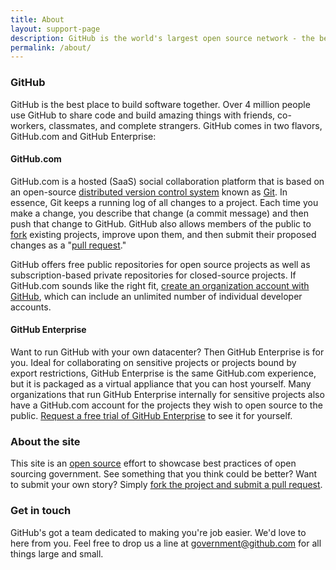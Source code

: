 ```yaml
---
title: About
layout: support-page
description: GitHub is the world's largest open source network - the best place to build better, together.
permalink: /about/
---
```


### GitHub

GitHub is the best place to build software together. Over 4 million people use GitHub to share code and build amazing things with friends, co-workers, classmates, and complete strangers. GitHub comes in two flavors, GitHub.com and GitHub Enterprise:

#### GitHub.com

GitHub.com is a hosted (SaaS) social collaboration platform that is based on an open-source [distributed version control system](http://en.wikipedia.org/wiki/Revision_control) known as [Git](http://en.wikipedia.org/wiki/Git_(software)). In essence, Git keeps a running log of all changes to a project. Each time you make a change, you describe that change (a commit message) and then push that change to GitHub. GitHub also allows members of the public to [fork](https://help.github.com/articles/github-glossary#fork) existing projects, improve upon them, and then submit their proposed changes as a "[pull request](https://help.github.com/articles/github-glossary#pull-request)."

GitHub offers free public repositories for open source projects as well as subscription-based private repositories for closed-source projects. If GitHub.com sounds like the right fit, [create an organization account with GitHub](/#join-the-revolution), which can include an unlimited number of individual developer accounts.

#### GitHub Enterprise

Want to run GitHub with your own datacenter? Then GitHub Enterprise is for you. Ideal for collaborating on sensitive projects or projects bound by export restrictions, GitHub Enterprise is the same GitHub.com experience, but it is packaged as a virtual appliance that you can host yourself. Many organizations that run GitHub Enterprise internally for sensitive projects also have a GitHub.com account for the projects they wish to open source to the public. [Request a free trial of GitHub Enterprise](http://enterprise.github.com) to see it for yourself.

### About the site

This site is an [open source](https://github.com/github/government.github.com) effort to showcase best practices of open sourcing government. See something that you think could be better? Want to submit your own story? Simply [fork the project and submit a pull request](/submit).

### Get in touch

GitHub's got a team dedicated to making you're job easier. We'd love to here from you. Feel free to drop us a line at [government@github.com](mailto:government.github.com) for all things large and small.
